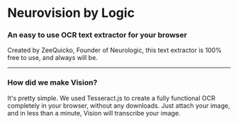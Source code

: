 # Neurovision by Logic
### An easy to use OCR text extractor for your browser

Created by ZeeQuicko, Founder of Neurologic, this text extractor is 100% free to use, and always will be.

---
### How did we make Vision?
It's pretty simple. We used Tesseract.js to create a fully functional OCR completely in your browser, without any downloads. Just attach your image, and in less than a minute, Vision will transcribe your image.
